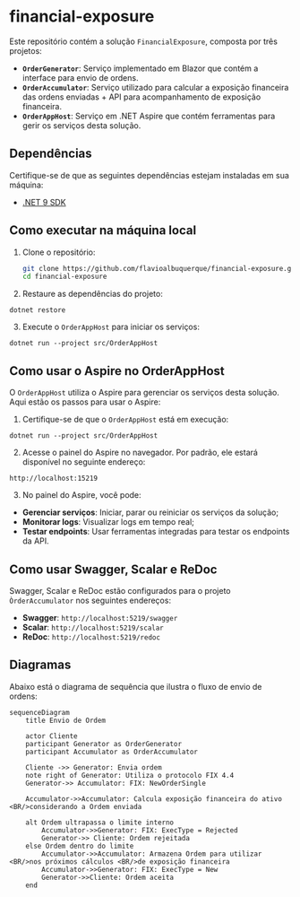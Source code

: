 # financial-exposure

Este repositório contém a solução `FinancialExposure`, composta por três projetos:

- **`OrderGenerator`**: Serviço implementado em Blazor que contém a interface para envio de ordens.
- **`OrderAccumulator`**: Serviço utilizado para calcular a exposição financeira das ordens enviadas + API para acompanhamento de exposição financeira. 
- **`OrderAppHost`**: Serviço em .NET Aspire que contém ferramentas para gerir os serviços desta solução. 

## Dependências

Certifique-se de que as seguintes dependências estejam instaladas em sua máquina:

- [.NET 9 SDK](https://dotnet.microsoft.com/en-us/download/dotnet/9.0)


## Como executar na máquina local

1. Clone o repositório:

   ```bash
   git clone https://github.com/flavioalbuquerque/financial-exposure.git
   cd financial-exposure

2. Restaure as dependências do projeto:
```
dotnet restore
```

3. Execute o `OrderAppHost` para iniciar os serviços:
```
dotnet run --project src/OrderAppHost
```

## Como usar o Aspire no OrderAppHost
O `OrderAppHost` utiliza o Aspire para gerenciar os serviços desta solução. Aqui estão os passos para usar o Aspire:

1. Certifique-se de que o `OrderAppHost` está em execução:
```
dotnet run --project src/OrderAppHost
```

2. Acesse o painel do Aspire no navegador. Por padrão, ele estará disponível no seguinte endereço:
```
http://localhost:15219
```

3. No painel do Aspire, você pode:
- **Gerenciar serviços**: Iniciar, parar ou reiniciar os serviços da solução;
- **Monitorar logs**: Visualizar logs em tempo real;
- **Testar endpoints**: Usar ferramentas integradas para testar os endpoints da API.

## Como usar Swagger, Scalar e ReDoc
Swagger, Scalar e ReDoc estão configurados para o projeto `ÒrderAccumulator` nos seguintes endereços:
- **Swagger**: `http://localhost:5219/swagger`
- **Scalar**: `http://localhost:5219/scalar`
- **ReDoc**: `http://localhost:5219/redoc`

## Diagramas
Abaixo está o diagrama de sequência que ilustra o fluxo de envio de ordens:

```mermaid
sequenceDiagram
    title Envio de Ordem

    actor Cliente
    participant Generator as OrderGenerator
    participant Accumulator as OrderAccumulator

    Cliente ->> Generator: Envia ordem
    note right of Generator: Utiliza o protocolo FIX 4.4
    Generator->> Accumulator: FIX: NewOrderSingle

    Accumulator->>Accumulator: Calcula exposição financeira do ativo <BR/>considerando a Ordem enviada
    
    alt Ordem ultrapassa o limite interno
        Accumulator->>Generator: FIX: ExecType = Rejected
        Generator->> Cliente: Ordem rejeitada
    else Ordem dentro do limite
        Accumulator->>Accumulator: Armazena Ordem para utilizar <BR/>nos próximos cálculos <BR/>de exposição financeira
        Accumulator->>Generator: FIX: ExecType = New
        Generator->>Cliente: Ordem aceita
    end
```
